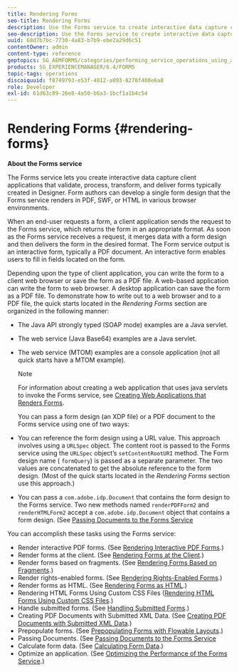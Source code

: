 ```yaml
---
title: Rendering Forms
seo-title: Rendering Forms
description: Use the Forms service to create interactive data capture client applications that validate, process, transform, and deliver forms typically created in Designer. Form authors can develop a single form design that the Forms service renders in PDF, SWF, or HTML in various browser environments.
seo-description: Use the Forms service to create interactive data capture client applications that validate, process, transform, and deliver forms typically created in Designer. Form authors can develop a single form design that the Forms service renders in PDF, SWF, or HTML in various browser environments.
uuid: 68d7b7bc-7730-4a83-b7b9-ebe2a29d6c51
contentOwner: admin
content-type: reference
geptopics: SG_AEMFORMS/categories/performing_service_operations_using_apis
products: SG_EXPERIENCEMANAGER/6.4/FORMS
topic-tags: operations
discoiquuid: f8749793-e53f-4812-a093-8278f480e6a8
role: Developer
exl-id: 61d63c89-26e8-4a50-b6a3-1bcf1a1b4c54
---
```

# Rendering Forms {#rendering-forms}

**About the Forms service**

The Forms service lets you create interactive data capture client applications that validate, process, transform, and deliver forms typically created in Designer. Form authors can develop a single form design that the Forms service renders in PDF, SWF, or HTML in various browser environments.

When an end-user requests a form, a client application sends the request to the Forms service, which returns the form in an appropriate format. As soon as the Forms service receives a request, it merges data with a form design and then delivers the form in the desired format. The Form service output is an interactive form, typically a PDF document. An interactive form enables users to fill in fields located on the form.

Depending upon the type of client application, you can write the form to a client web browser or save the form as a PDF file. A web-based application can write the form to web browser. A desktop application can save the form as a PDF file. To demonstrate how to write out to a web browser and to a PDF file, the quick starts located in the *Rendering Forms* section are organized in the following manner:

* The Java API strongly typed (SOAP mode) examples are a Java servlet.
* The web service (Java Base64) examples are a Java servlet.
* The web service (MTOM) examples are a console application (not all quick starts have a MTOM example).  

  >[!NOTE]
  >
  >For information about creating a web application that uses java servlets to invoke the Forms service, see [Creating Web Applications that Renders Forms](/help/forms/developing/creating-web-applications-renders-forms.md).

  You can pass a form design (an XDP file) or a PDF document to the Forms service using one of two ways:

* You can reference the form design using a URL value. This approach involves using a `URLSpec` object. The content root is passed to the Forms service using the `URLSpec` object’s `setContentRootURI` method. The Form design name ( `formQuery`) is passed as a separate parameter. The two values are concatenated to get the absolute reference to the form design. (Most of the quick starts located in the *Rendering Forms* section use this approach.)
* You can pass a `com.adobe.idp.Document` that contains the form design to the Forms service. Two new methods named `renderPDFForm2` and `renderHTMLForm2` accept a `com.adobe.idp.Document` object that contains a form design. (See [Passing Documents to the Forms Service](/help/forms/developing/passing-documents-forms-service.md)

You can accomplish these tasks using the Forms service:

* Render interactive PDF forms. (See [Rendering Interactive PDF Forms](/help/forms/developing/rendering-interactive-pdf-forms.md).)
* Render forms at the client. (See [Rendering Forms at the Client](/help/forms/developing/rendering-forms-client.md).)
* Render forms based on fragments. (See [Rendering Forms Based on Fragments](/help/forms/developing/rendering-forms-based-fragments.md).)
* Render rights-enabled forms. (See [Rendering Rights-Enabled Forms](/help/forms/developing/rendering-rights-enabled-forms.md).)
* Render forms as HTML. (See [Rendering Forms as HTML](/help/forms/developing/rendering-forms-html.md).)
* Rendering HTML Forms Using Custom CSS Files ([Rendering HTML Forms Using Custom CSS Files](/help/forms/developing/rendering-html-forms-using-custom.md).)
* Handle submitted forms. (See [Handling Submitted Forms](/help/forms/developing/handling-submitted-forms.md).)
* Creating PDF Documents with Submitted XML Data. (See [Creating PDF Documents with Submitted XML Data](/help/forms/developing/creating-pdf-documents-submitted-xml.md).)
* Prepopulate forms. (See [Prepopulating Forms with Flowable Layouts](/help/forms/developing/prepopulating-forms-flowable-layouts.md).)
* Passing Documents. (See [Passing Documents to the Forms Service](/help/forms/developing/passing-documents-forms-service.md)
* Calculate form data. (See [Calculating Form Data](/help/forms/developing/calculating-form-data.md).)
* Optimize an application. (See [Optimizing the Performance of the Forms Service](/help/forms/developing/optimizing-performance-forms-service.md).)


